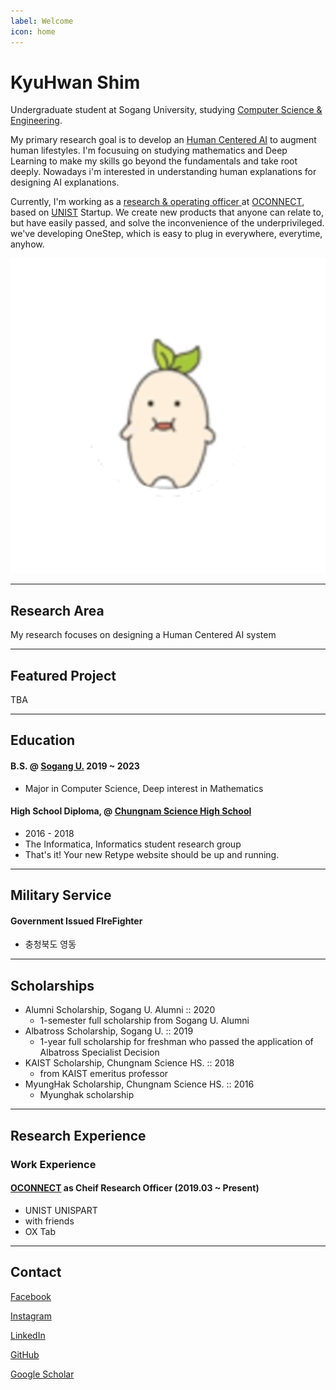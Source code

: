```yaml
---
label: Welcome
icon: home
---
```

# KyuHwan Shim

Undergraduate student at Sogang University, studying <a href="http://cs.sogang.ac.kr"> Computer Science & Engineering</a>.

My primary research goal is to develop an <a href="https://hai.stanford.edu/">Human Centered AI</a> to augment human lifestyles. I'm focusuing on studying mathematics and Deep Learning to make my skills go beyond the fundamentals and take root deeply. Nowadays i'm interested in understanding human explanations for designing AI explanations.

Currently, I'm working as a <a href="https://connectoconnect.notion.site/CONNECTOCONNECT-1680e2899b6b49b79cdd7b7d226a1511">research & operating officer </a> at <a href="http://oconnect.kr/">OCONNECT</a>, based on <a href="https://www.unist.ac.kr/">UNIST</a> Startup. We create new products that anyone can relate to, but have easily passed, and solve the inconvenience of the underprivileged. we've developing OneStep, which is easy to plug in everywhere, everytime, anyhow.

![](static/profile.svg)

---

## Research Area

My research focuses on <span class="intext-highlight" id="designing">designing</span> a <span class="intext-highlight" id="social">Human Centered AI system</span>

---

## Featured Project

TBA

---

## Education

#### B.S. @ [Sogang U.](https://github.com/underthelights/previous/blob/685e709c707b82165c4626a6e5f960835acd94a7/blog/sogang.ac.kr) 2019 ~ 2023

- Major in Computer Science, Deep interest in Mathematics

#### High School Diploma, @ [Chungnam Science High School](https://github.com/underthelights/previous/blob/685e709c707b82165c4626a6e5f960835acd94a7/blog/cnsh.cnehs.kr)

- 2016 - 2018
- The Informatica, Informatics student research group
- That's it! Your new Retype website should be up and running.

---

## Military Service

#### Government Issued FIreFighter 

- 충청북도 영동

---

## Scholarships

- Alumni Scholarship, Sogang U. Alumni :: 2020
  - 1-semester full scholarship from Sogang U. Alumni
- Albatross Scholarship, Sogang U. :: 2019
  - 1-year full scholarship for freshman who passed the application of Albatross Specialist Decision
- KAIST Scholarship, Chungnam Science HS. :: 2018
  - from KAIST emeritus professor
- MyungHak Scholarship, Chungnam Science HS. :: 2016
  - Myunghak scholarship

---

## Research Experience

### Work Experience

#### [OCONNECT](oconnect.kr) as Cheif Research Officer (2019.03 ~ Present)

- UNIST UNISPART
- with friends
- OX Tab

---

## Contact

[Facebook](fb.com/s.kyuhwn)

[Instagram](instagram.com/s.kyuhwn)

[LinkedIn](https://www.linkedin.com/in/kyuhwan-shim/)

[GitHub](github.com/underthelights)

[Google Scholar]()

